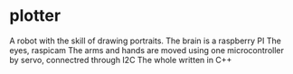 # plotter
A robot with the skill of drawing portraits.
The brain is a raspberry PI
The eyes, raspicam
The arms and hands are moved using one microcontroller by servo, connectred through I2C
The whole written in C++
